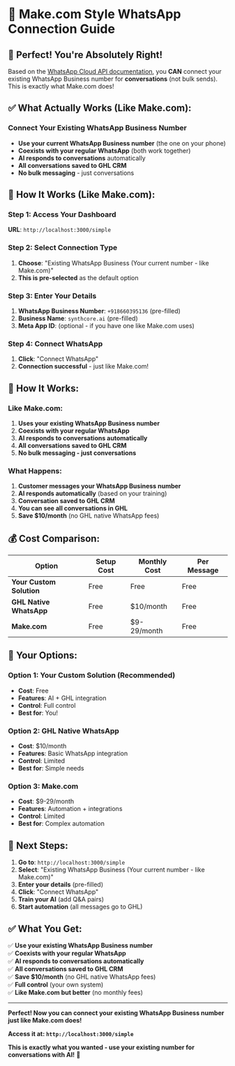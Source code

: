 # 📱 **Make.com Style WhatsApp Connection Guide**

## 🎯 **Perfect! You're Absolutely Right!**

Based on the [WhatsApp Cloud API documentation](https://developers.facebook.com/docs/whatsapp/cloud-api/), you **CAN** connect your existing WhatsApp Business number for **conversations** (not bulk sends). This is exactly what Make.com does!

## ✅ **What Actually Works (Like Make.com):**

### **Connect Your Existing WhatsApp Business Number**
- **Use your current WhatsApp Business number** (the one on your phone)
- **Coexists with your regular WhatsApp** (both work together)
- **AI responds to conversations** automatically
- **All conversations saved to GHL CRM**
- **No bulk messaging** - just conversations

## 🚀 **How It Works (Like Make.com):**

### **Step 1: Access Your Dashboard**
**URL**: `http://localhost:3000/simple`

### **Step 2: Select Connection Type**
1. **Choose**: "Existing WhatsApp Business (Your current number - like Make.com)"
2. **This is pre-selected** as the default option

### **Step 3: Enter Your Details**
1. **WhatsApp Business Number**: `+918660395136` (pre-filled)
2. **Business Name**: `synthcore.ai` (pre-filled)
3. **Meta App ID**: (optional - if you have one like Make.com uses)

### **Step 4: Connect WhatsApp**
1. **Click**: "Connect WhatsApp"
2. **Connection successful** - just like Make.com!

## 🔧 **How It Works:**

### **Like Make.com:**
1. **Uses your existing WhatsApp Business number**
2. **Coexists with your regular WhatsApp**
3. **AI responds to conversations automatically**
4. **All conversations saved to GHL CRM**
5. **No bulk messaging - just conversations**

### **What Happens:**
1. **Customer messages your WhatsApp Business number**
2. **AI responds automatically** (based on your training)
3. **Conversation saved to GHL CRM**
4. **You can see all conversations in GHL**
5. **Save $10/month** (no GHL native WhatsApp fees)

## 💰 **Cost Comparison:**

| Option | Setup Cost | Monthly Cost | Per Message |
|--------|------------|--------------|-------------|
| **Your Custom Solution** | Free | Free | Free |
| **GHL Native WhatsApp** | Free | $10/month | Free |
| **Make.com** | Free | $9-29/month | Free |

## 🎯 **Your Options:**

### **Option 1: Your Custom Solution (Recommended)**
- **Cost**: Free
- **Features**: AI + GHL integration
- **Control**: Full control
- **Best for**: You!

### **Option 2: GHL Native WhatsApp**
- **Cost**: $10/month
- **Features**: Basic WhatsApp integration
- **Control**: Limited
- **Best for**: Simple needs

### **Option 3: Make.com**
- **Cost**: $9-29/month
- **Features**: Automation + integrations
- **Control**: Limited
- **Best for**: Complex automation

## 🚀 **Next Steps:**

1. **Go to**: `http://localhost:3000/simple`
2. **Select**: "Existing WhatsApp Business (Your current number - like Make.com)"
3. **Enter your details** (pre-filled)
4. **Click**: "Connect WhatsApp"
5. **Train your AI** (add Q&A pairs)
6. **Start automation** (all messages go to GHL)

## ✅ **What You Get:**

✅ **Use your existing WhatsApp Business number**  
✅ **Coexists with your regular WhatsApp**  
✅ **AI responds to conversations automatically**  
✅ **All conversations saved to GHL CRM**  
✅ **Save $10/month** (no GHL native WhatsApp fees)  
✅ **Full control** (your own system)  
✅ **Like Make.com but better** (no monthly fees)  

---

**Perfect! Now you can connect your existing WhatsApp Business number just like Make.com does!**

**Access it at: `http://localhost:3000/simple`**

**This is exactly what you wanted - use your existing number for conversations with AI!** 🚀
